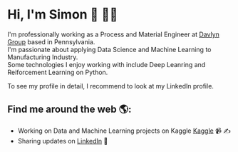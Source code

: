 # Hi, I'm Simon 👋 👨‍💻

I'm professionally working as a Process and Material Engineer at <a href="https://www.davlyngroup.com/">Davlyn Group</a> based in Pennsylvania.<br /> I'm passionate about applying Data Science and Machine Learning to Manufacturing Industry.<br />Some technologies I enjoy working with include Deep Leanring and Reiforcement Learning on Python. 

To see my profile in detail, I recommend to look at my LinkedIn profile. 

## Find me around the web 🌎: 
- Working on Data and Machine Learning projects on Kaggle <a href="https://www.kaggle.com/simonvo152">Kaggle</a> 📹 ✍
- Sharing updates on <a href="https://www.linkedin.com/in/simonvo152/">LinkedIn</a> 💼
